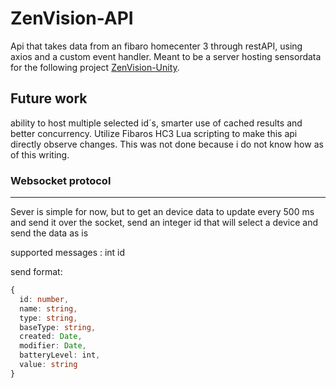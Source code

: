 # ZenVision-API

Api that takes data from an fibaro homecenter 3 through restAPI, using axios and a custom event handler.
Meant to be a server hosting sensordata for the following project [ZenVision-Unity](https://github.com/EmilyBjartskular/ZenVision-Unity).

## Future work
ability to host multiple selected id´s, smarter use of cached results and better concurrency.
Utilize Fibaros HC3 Lua scripting to make this api directly observe changes. This was not done because i do not know how as of this writing.

### Websocket protocol
___
Sever is simple for now, but to get an device data to update every 500 ms and send it over the socket, send an integer id that will select a device and send the data as is

supported messages : int id

send format: 
```ts
{
  id: number, 
  name: string,
  type: string,
  baseType: string, 
  created: Date,
  modifier: Date,
  batteryLevel: int,
  value: string
}
```
